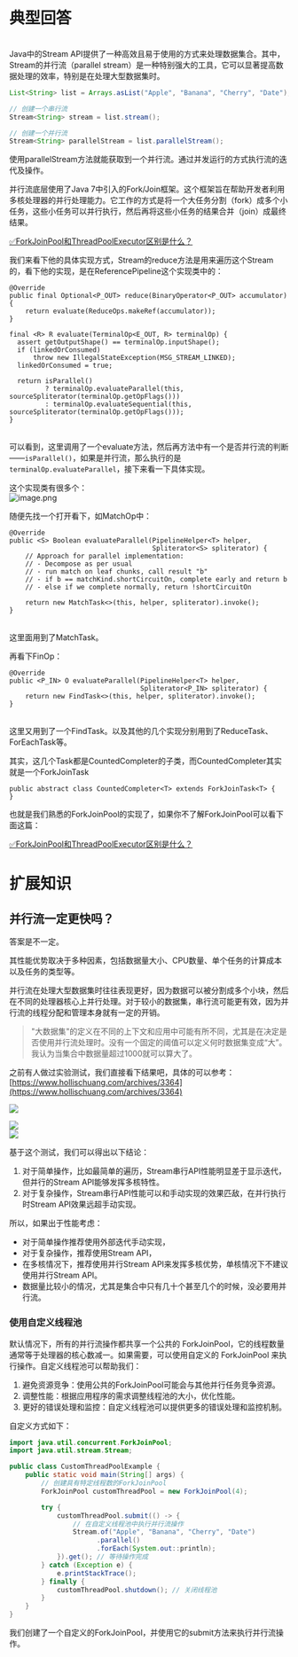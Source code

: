 # 典型回答
<br />Java中的Stream API提供了一种高效且易于使用的方式来处理数据集合。其中，Stream的并行流（parallel stream）是一种特别强大的工具，它可以显著提高数据处理的效率，特别是在处理大型数据集时。

```java
List<String> list = Arrays.asList("Apple", "Banana", "Cherry", "Date");

// 创建一个串行流
Stream<String> stream = list.stream();

// 创建一个并行流
Stream<String> parallelStream = list.parallelStream();
```

使用parallelStream方法就能获取到一个并行流。通过并发运行的方式执行流的迭代及操作。

并行流底层使用了Java 7中引入的Fork/Join框架。这个框架旨在帮助开发者利用多核处理器的并行处理能力。它工作的方式是将一个大任务分割（fork）成多个小任务，这些小任务可以并行执行，然后再将这些小任务的结果合并（join）成最终结果。

[✅ForkJoinPool和ThreadPoolExecutor区别是什么？](https://www.yuque.com/hollis666/fo22bm/wl8s1swvh7g841be?view=doc_embed)

我们来看下他的具体实现方式，Stream的reduce方法是用来遍历这个Stream的，看下他的实现，是在ReferencePipeline这个实现类中的：

```
@Override
public final Optional<P_OUT> reduce(BinaryOperator<P_OUT> accumulator) {
    return evaluate(ReduceOps.makeRef(accumulator));
}

final <R> R evaluate(TerminalOp<E_OUT, R> terminalOp) {
  assert getOutputShape() == terminalOp.inputShape();
  if (linkedOrConsumed)
      throw new IllegalStateException(MSG_STREAM_LINKED);
  linkedOrConsumed = true;

  return isParallel()
         ? terminalOp.evaluateParallel(this, sourceSpliterator(terminalOp.getOpFlags()))
         : terminalOp.evaluateSequential(this, sourceSpliterator(terminalOp.getOpFlags()));
}
```
 <br />可以看到，这里调用了一个evaluate方法，然后再方法中有一个是否并行流的判断——`isParallel()`，如果是并行流，那么执行的是`terminalOp.evaluateParallel`，接下来看一下具体实现。

这个实现类有很多个：<br />![image.png](https://cdn.nlark.com/yuque/0/2024/png/5378072/1705734014734-6b8f5e10-c62e-4544-ae0c-4d26d5fb7162.png#averageHue=%23525046&clientId=uf763c160-92b8-4&from=paste&height=211&id=u8158b370&originHeight=422&originWidth=1984&originalType=binary&ratio=2&rotation=0&showTitle=false&size=521121&status=done&style=none&taskId=u5c936e01-f3f1-4ac9-b32d-e325ca4e220&title=&width=992)

随便先找一个打开看下，如MatchOp中：

```
@Override
public <S> Boolean evaluateParallel(PipelineHelper<T> helper,
                                    Spliterator<S> spliterator) {
    // Approach for parallel implementation:
    // - Decompose as per usual
    // - run match on leaf chunks, call result "b"
    // - if b == matchKind.shortCircuitOn, complete early and return b
    // - else if we complete normally, return !shortCircuitOn

    return new MatchTask<>(this, helper, spliterator).invoke();
}
```
 <br />这里面用到了MatchTask。

再看下FinOp：

```
@Override
public <P_IN> O evaluateParallel(PipelineHelper<T> helper,
                                 Spliterator<P_IN> spliterator) {
    return new FindTask<>(this, helper, spliterator).invoke();
}
```
 <br />这里又用到了一个FindTask。以及其他的几个实现分别用到了ReduceTask、ForEachTask等。

其实，这几个Task都是CountedCompleter的子类，而CountedCompleter其实就是一个ForkJoinTask

```
public abstract class CountedCompleter<T> extends ForkJoinTask<T> {
}
```

也就是我们熟悉的ForkJoinPool的实现了，如果你不了解ForkJoinPool可以看下面这篇：

[✅ForkJoinPool和ThreadPoolExecutor区别是什么？](https://www.yuque.com/hollis666/fo22bm/wl8s1swvh7g841be?view=doc_embed)


# 扩展知识
## 并行流一定更快吗？

答案是不一定。

其性能优势取决于多种因素，包括数据量大小、CPU数量、单个任务的计算成本以及任务的类型等。

并行流在处理大型数据集时往往表现更好，因为数据可以被分割成多个小块，然后在不同的处理器核心上并行处理。对于较小的数据集，串行流可能更有效，因为并行流的线程分配和管理本身就有一定的开销。

>  "大数据集"的定义在不同的上下文和应用中可能有所不同，尤其是在决定是否使用并行流处理时。没有一个固定的阈值可以定义何时数据集变成“大”。我认为当集合中数据量超过1000就可以算大了。


之前有人做过实验测试，我们直接看下结果吧，具体的可以参考：[https://www.hollischuang.com/archives/3364](https://www.hollischuang.com/archives/3364) 

![](https://cdn.nlark.com/yuque/0/2024/png/5378072/1705734848331-d3734d53-e306-4659-a79f-6b65000e8a77.png#averageHue=%23f4f1ee&clientId=u95dd694a-d3f8-4&from=paste&id=uf1f7f7b2&originHeight=756&originWidth=1169&originalType=url&ratio=1&rotation=0&showTitle=false&status=done&style=none&taskId=u50531ad6-837d-43ad-a874-1fdcf54ddf1&title=)

![](https://cdn.nlark.com/yuque/0/2024/png/5378072/1705734854045-7035d0b8-6dcb-47ea-a85a-3a210f79bb47.png#averageHue=%23f2eeeb&clientId=u95dd694a-d3f8-4&from=paste&id=uf8bfc701&originHeight=799&originWidth=1175&originalType=url&ratio=1&rotation=0&showTitle=false&status=done&style=none&taskId=u357a6b22-d8b4-4db2-869e-88a879729b1&title=)<br />![](https://cdn.nlark.com/yuque/0/2024/png/5378072/1705734863297-c888c151-feb1-4eba-a4f2-b218a83a14dc.png#averageHue=%23f5efeb&clientId=u95dd694a-d3f8-4&from=paste&id=u8d4012cc&originHeight=734&originWidth=1164&originalType=url&ratio=1&rotation=0&showTitle=false&status=done&style=none&taskId=ua39f0944-9b6b-4bcf-8f1a-23959a622d8&title=)


基于这个测试，我们可以得出以下结论：

1. 对于简单操作，比如最简单的遍历，Stream串行API性能明显差于显示迭代，但并行的Stream API能够发挥多核特性。
2. 对于复杂操作，Stream串行API性能可以和手动实现的效果匹敌，在并行执行时Stream API效果远超手动实现。

所以，如果出于性能考虑：

- 对于简单操作推荐使用外部迭代手动实现，
- 对于复杂操作，推荐使用Stream API， 
- 在多核情况下，推荐使用并行Stream API来发挥多核优势，单核情况下不建议使用并行Stream API。
- 数据量比较小的情况，尤其是集合中只有几十个甚至几个的时候，没必要用并行流。

### 使用自定义线程池

默认情况下，所有的并行流操作都共享一个公共的 ForkJoinPool，它的线程数量通常等于处理器的核心数减一。如果需要，可以使用自定义的 ForkJoinPool 来执行操作。自定义线程池可以帮助我们：

1. 避免资源竞争：使用公共的ForkJoinPool可能会与其他并行任务竞争资源。
2. 调整性能：根据应用程序的需求调整线程池的大小，优化性能。
3. 更好的错误处理和监控：自定义线程池可以提供更多的错误处理和监控机制。


自定义方式如下：

```java
import java.util.concurrent.ForkJoinPool;
import java.util.stream.Stream;

public class CustomThreadPoolExample {
    public static void main(String[] args) {
        // 创建具有特定线程数的ForkJoinPool
        ForkJoinPool customThreadPool = new ForkJoinPool(4); 

        try {
            customThreadPool.submit(() -> {
                // 在自定义线程池中执行并行流操作
                Stream.of("Apple", "Banana", "Cherry", "Date")
                      .parallel()
                      .forEach(System.out::println);
            }).get(); // 等待操作完成
        } catch (Exception e) {
            e.printStackTrace();
        } finally {
            customThreadPool.shutdown(); // 关闭线程池
        }
    }
}

```

我们创建了一个自定义的ForkJoinPool，并使用它的submit方法来执行并行流操作。
